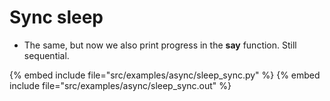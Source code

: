 # Sync sleep

* The same, but now we also print progress in the **say** function. Still sequential.

{% embed include file="src/examples/async/sleep_sync.py" %}
{% embed include file="src/examples/async/sleep_sync.out" %}


